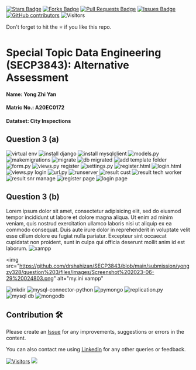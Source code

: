 <a href="https://github.com/drshahizan/SECP3843/stargazers"><img src="https://img.shields.io/github/stars/drshahizan/SECP3843" alt="Stars Badge"/></a>
<a href="https://github.com/drshahizan/SECP3843/network/members"><img src="https://img.shields.io/github/forks/drshahizan/SECP3843" alt="Forks Badge"/></a>
<a href="https://github.com/drshahizan/SECP3843/pulls"><img src="https://img.shields.io/github/issues-pr/drshahizan/SECP3843" alt="Pull Requests Badge"/></a>
<a href="https://github.com/drshahizan/SECP3843/issues"><img src="https://img.shields.io/github/issues/drshahizan/SECP3843" alt="Issues Badge"/></a>
<a href="https://github.com/drshahizan/SECP3843/graphs/contributors"><img alt="GitHub contributors" src="https://img.shields.io/github/contributors/drshahizan/SECP3843?color=2b9348"></a>
![Visitors](https://api.visitorbadge.io/api/visitors?path=https%3A%2F%2Fgithub.com%2Fdrshahizan%2FSECP3843&labelColor=%23d9e3f0&countColor=%23697689&style=flat)


Don't forget to hit the :star: if you like this repo.

# Special Topic Data Engineering (SECP3843): Alternative Assessment

#### Name: Yong Zhi Yan
#### Matric No.: A20EC0172
#### Datatset: City Inspections	

## Question 3 (a)
<img src="https://github.com/drshahizan/SECP3843/blob/main/submission/yongzy328/question%203/files/images/Screenshot%202023-06-29%20003312.png" alt="virtual env">

<img src="https://github.com/drshahizan/SECP3843/blob/main/submission/yongzy328/question%203/files/images/Screenshot%202023-06-29%20004253.png" alt="install django">

<img src="https://github.com/drshahizan/SECP3843/blob/main/submission/yongzy328/question%203/files/images/Screenshot%202023-06-29%20004303.png" alt="install mysqlclient">

<img src="https://github.com/drshahizan/SECP3843/blob/main/submission/yongzy328/question%203/files/images/Screenshot%202023-06-29%20024111.png" alt="models.py">

<img src="https://github.com/drshahizan/SECP3843/blob/main/submission/yongzy328/question%203/files/images/Screenshot%202023-06-29%20004330.png" alt="makemigrations">

<img src="https://github.com/drshahizan/SECP3843/blob/main/submission/yongzy328/question%203/files/images/Screenshot%202023-06-29%20004400.png" alt="migrate">

<img src="https://github.com/drshahizan/SECP3843/blob/main/submission/yongzy328/question%203/files/images/Screenshot%202023-06-29%20004419.png" alt="db migrated">

<img src="https://github.com/drshahizan/SECP3843/blob/main/submission/yongzy328/question%203/files/images/Screenshot%202023-06-29%20010513.png" alt="add template folder">

<img src="https://github.com/drshahizan/SECP3843/blob/main/submission/yongzy328/question%203/files/images/Screenshot%202023-06-29%20023915.png" alt="form.py">

<img src="https://github.com/drshahizan/SECP3843/blob/main/submission/yongzy328/question%203/files/images/Screenshot%202023-06-29%20010602.png" alt="views.py register">

<img src="https://github.com/drshahizan/SECP3843/blob/main/submission/yongzy328/question%203/files/images/Screenshot%202023-06-29%20010908.png" alt="settings.py">

<img src="https://github.com/drshahizan/SECP3843/blob/main/submission/yongzy328/question%203/files/images/Screenshot%202023-06-29%20023901.png" alt="register.html">

<img src="https://github.com/drshahizan/SECP3843/blob/main/submission/yongzy328/question%203/files/images/Screenshot%202023-06-29%20023852.png" alt="login.html">

<img src="https://github.com/drshahizan/SECP3843/blob/main/submission/yongzy328/question%203/files/images/Screenshot%202023-06-29%20023822.png" alt="views.py login">

<img src="https://github.com/drshahizan/SECP3843/blob/main/submission/yongzy328/question%203/files/images/Screenshot%202023-06-29%20023728.png" alt="url.py">

<img src="https://github.com/drshahizan/SECP3843/blob/main/submission/yongzy328/question%203/files/images/Screenshot%202023-06-29%20023611.png" alt="runserver">

<img src="https://github.com/drshahizan/SECP3843/blob/main/submission/yongzy328/question%203/files/images/Screenshot%202023-06-29%20023337.png" alt="result cust">

<img src="https://github.com/drshahizan/SECP3843/blob/main/submission/yongzy328/question%203/files/images/Screenshot%202023-06-29%20023409.png" alt="result tech worker">

<img src="https://github.com/drshahizan/SECP3843/blob/main/submission/yongzy328/question%203/files/images/Screenshot%202023-06-29%20023422.png" alt="result snr manage">

<img src="https://github.com/drshahizan/SECP3843/blob/main/submission/yongzy328/question%203/files/images/Screenshot%202023-06-29%20023436.png" alt="register page">

<img src="https://github.com/drshahizan/SECP3843/blob/main/submission/yongzy328/question%203/files/images/Screenshot%202023-06-29%20023454.png" alt="login page">




## Question 3 (b)
Lorem ipsum dolor sit amet, consectetur adipisicing elit, sed do eiusmod tempor incididunt ut labore et dolore magna aliqua. Ut enim ad minim veniam, quis nostrud exercitation ullamco laboris nisi ut aliquip ex ea commodo consequat. Duis aute irure dolor in reprehenderit in voluptate velit esse cillum dolore eu fugiat nulla pariatur. Excepteur sint occaecat cupidatat non proident, sunt in culpa qui officia deserunt mollit anim id est laborum.
<img src="https://github.com/drshahizan/SECP3843/blob/main/submission/yongzy328/question%203/files/images/Screenshot%202023-06-29%20024629.png" alt="xampp">

<img src="https://github.com/drshahizan/SECP3843/blob/main/submission/yongzy328/question%203/files/images/Screenshot%202023-06-29%20024803.png" alt="my.ini xampp"

<img src="https://github.com/drshahizan/SECP3843/blob/main/submission/yongzy328/question%203/files/images/Screenshot%202023-06-29%20025342.png" alt="mkdir">

<img src="https://github.com/drshahizan/SECP3843/blob/main/submission/yongzy328/question%203/files/images/Screenshot%202023-06-29%20025528.png" alt="mysql-connector-python">

<img src="https://github.com/drshahizan/SECP3843/blob/main/submission/yongzy328/question%203/files/images/Screenshot%202023-06-29%20025629.png" alt="pymongo">

<img src="https://github.com/drshahizan/SECP3843/blob/main/submission/yongzy328/question%203/files/images/Screenshot%202023-06-29%20034350.png" alt="replication.py">

<img src="https://github.com/drshahizan/SECP3843/blob/main/submission/yongzy328/question%203/files/images/Screenshot%202023-06-29%20024510.png" alt="mysql db">

<img src="https://github.com/drshahizan/SECP3843/blob/main/submission/yongzy328/question%203/files/images/Screenshot%202023-06-29%20034255.png" alt="mongodb">



## Contribution 🛠️
Please create an [Issue](https://github.com/drshahizan/special-topic-data-engineering/issues) for any improvements, suggestions or errors in the content.

You can also contact me using [Linkedin](https://www.linkedin.com/in/drshahizan/) for any other queries or feedback.

[![Visitors](https://api.visitorbadge.io/api/visitors?path=https%3A%2F%2Fgithub.com%2Fdrshahizan&labelColor=%23697689&countColor=%23555555&style=plastic)](https://visitorbadge.io/status?path=https%3A%2F%2Fgithub.com%2Fdrshahizan)
![](https://hit.yhype.me/github/profile?user_id=81284918)




